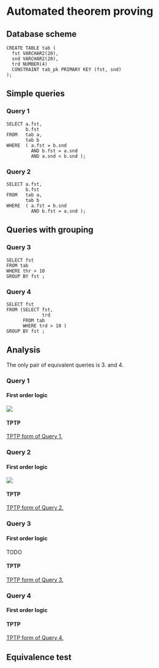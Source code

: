 # Automated theorem proving


## Database scheme
```
CREATE TABLE tab (
  fst VARCHAR2(20),
  snd VARCHAR2(20),
  trd NUMBER(4)
  CONSTRAINT tab_pk PRIMARY KEY (fst, snd)
);
```

## Simple queries



### Query 1

```
SELECT a.fst,
       b.fst
FROM   tab a,
       tab b
WHERE  ( a.fst = b.snd
         AND b.fst = a.snd
         AND a.snd < b.snd );
```

### Query 2
```
SELECT a.fst,
       b.fst
FROM   tab a,
       tab b
WHERE  ( a.fst = b.snd
         AND b.fst = a.snd );
```

## Queries with grouping


### Query 3
```
SELECT fst
FROM tab
WHERE thr > 10
GROUP BY fst ;
```

### Query 4

```
SELECT fst
FROM (SELECT fst,
             trd
      FROM tab
      WHERE trd > 10 )
GROUP BY fst ;
```
## Analysis

The only pair of equivalent queries is 3. and 4.

### Query 1

#### First order logic
<img src="https://latex.codecogs.com/gif.latex?%5Cbegin%7Balign*%7D%20%5Cforall_%7Bfst_a%2C%20fst_b%7D%5C%20q_1%28fst_a%2C%20fst_b%29%20%5Ciff%20%5Cexists_%7Bsnd_a%2C%20snd_b%7D%20%5C%20%28%26tab%28fst_a%2C%20snd_a%29%20%5C%5C%20%5Cwedge%20%5C%20%26%20tab%28fst_b%2C%20snd_b%29%20%5C%5C%20%5Cwedge%20%5C%20%26%20fst_b%20%3D%20snd_a%20%5C%5C%20%5Cwedge%20%5C%20%26%20fst_a%20%3D%20snd_b%20%5C%5C%20%5Cwedge%20%5C%20%26%20snd_b%20%3C%20snd_a%29%20%5C%5C%20%5Cend%7Balign*%7D" />

#### TPTP
[TPTP form of Query 1.](tptp/query1.tptp)
### Query 2

#### First order logic
<img src="https://latex.codecogs.com/gif.latex?%5Cbegin%7Balign*%7D%20%5Cforall_%7Bfst_a%2C%20fst_b%7D%5C%20q_2%28fst_a%2C%20fst_b%29%20%5Ciff%20%5Cexists_%7Bsnd_a%2C%20snd_b%7D%20%5C%20%28%26tab%28fst_a%2C%20snd_a%29%20%5C%5C%20%5Cwedge%20%5C%20%26%20tab%28fst_b%2C%20snd_b%29%20%5C%5C%20%5Cwedge%20%5C%20%26%20fst_b%20%3D%20snd_a%20%5C%5C%20%5Cwedge%20%5C%20%26%20fst_a%20%3D%20snd_b%20%29%20%5C%5C%20%5Cend%7Balign*%7D" />

#### TPTP
[TPTP form of Query 2.](tptp/query2.tptp)

### Query 3

#### First order logic
TODO

#### TPTP
[TPTP form of Query 3.](tptp/query3.tptp)
### Query 4

#### First order logic

#### TPTP
[TPTP form of Query 4.](tptp/query4.tptp)

## Equivalence test

